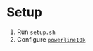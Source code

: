 # Setup

1. Run `setup.sh`
2. Configure [`powerline10k`](https://github.com/romkatv/powerlevel10k?tab=readme-ov-file#configuration)
